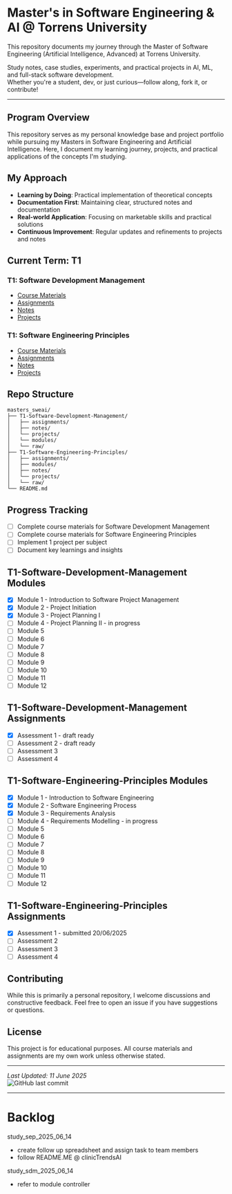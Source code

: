
# Master's in Software Engineering & AI @ Torrens University

This repository documents my journey through the Master of Software Engineering (Artificial Intelligence, Advanced) at Torrens University.

Study notes, case studies, experiments, and practical projects in AI, ML, and full-stack software development.  
Whether you're a student, dev, or just curious—follow along, fork it, or contribute!

---

## Program Overview
This repository serves as my personal knowledge base and project portfolio while pursuing my Masters in Software Engineering and Artificial Intelligence. Here, I document my learning journey, projects, and practical applications of the concepts I'm studying.

## My Approach
- **Learning by Doing**: Practical implementation of theoretical concepts
- **Documentation First**: Maintaining clear, structured notes and documentation
- **Real-world Application**: Focusing on marketable skills and practical solutions
- **Continuous Improvement**: Regular updates and refinements to projects and notes

## Current Term: T1
### T1: Software Development Management
- [Course Materials](./T1-Software-Development-Management/)
- [Assignments](./T1-Software-Development-Management/assignments)
- [Notes](./T1-Software-Development-Management/notes)
- [Projects](./T1-Software-Development-Management/projects)

### T1: Software Engineering Principles
- [Course Materials](./T1-Software-Engineering-Principles/)
- [Assignments](./T1-Software-Engineering-Principles/assignments)
- [Notes](./T1-Software-Engineering-Principles/notes)
- [Projects](./T1-Software-Engineering-Principles/projects)

## Repo Structure

```
masters_sweai/
├── T1-Software-Development-Management/
│   ├── assignments/
│   ├── notes/
│   └── projects/
│   └── modules/
│   └── raw/
├── T1-Software-Engineering-Principles/
│   ├── assignments/
│   ├── modules/
│   ├── notes/
│   └── projects/
│   └── raw/
└── README.md
```

## Progress Tracking

- [ ] Complete course materials for Software Development Management
- [ ] Complete course materials for Software Engineering Principles
- [ ] Implement 1 project per subject
- [ ] Document key learnings and insights

## T1-Software-Development-Management Modules
- [X] Module 1 - Introduction to Software Project Management
- [X] Module 2 - Project Initiation
- [X] Module 3 - Project Planning I
- [ ] Module 4 - Project Planning II - in progress
- [ ] Module 5
- [ ] Module 6
- [ ] Module 7
- [ ] Module 8
- [ ] Module 9
- [ ] Module 10
- [ ] Module 11
- [ ] Module 12

## T1-Software-Development-Management Assignments
- [X] Assessment 1 - draft ready
- [ ] Assessment 2 - draft ready
- [ ] Assessment 3
- [ ] Assessment 4

## T1-Software-Engineering-Principles Modules
- [X] Module 1 - Introduction to Software Engineering
- [X] Module 2 - Software Engineering Process
- [X] Module 3 - Requirements Analysis
- [ ] Module 4 - Requirements Modelling - in progress
- [ ] Module 5
- [ ] Module 6
- [ ] Module 7
- [ ] Module 8
- [ ] Module 9
- [ ] Module 10
- [ ] Module 11
- [ ] Module 12

## T1-Software-Engineering-Principles Assignments
- [X] Assessment 1 - submitted 20/06/2025
- [ ] Assessment 2
- [ ] Assessment 3
- [ ] Assessment 4

## Contributing
While this is primarily a personal repository, I welcome discussions and constructive feedback. Feel free to open an issue if you have suggestions or questions.

## License
This project is for educational purposes. All course materials and assignments are my own work unless otherwise stated.

---

*Last Updated: 11 June 2025*  
![GitHub last commit](https://img.shields.io/github/last-commit/lfariabr/masters-swe-ai?style=flat-square)

---

# Backlog
study_sep_2025_06_14
- create follow up spreadsheet and assign task to team members 
- follow README.ME @ clinicTrendsAI

study_sdm_2025_06_14
- refer to module controller